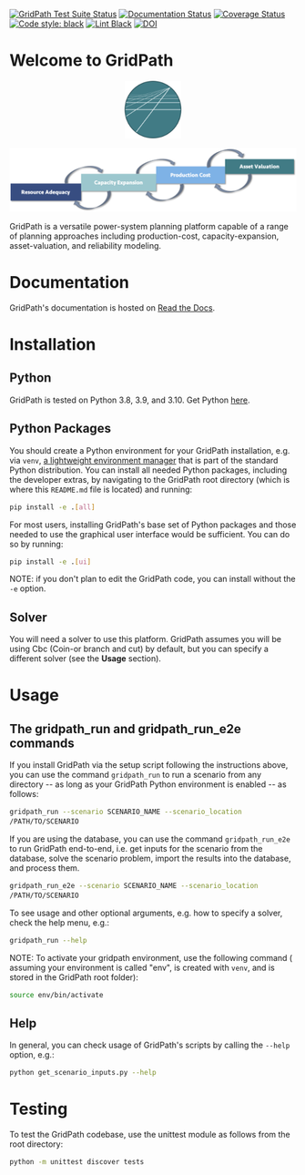 [![GridPath Test Suite Status](https://github.com/blue-marble/gridpath/actions/workflows/test_gridpath.yml/badge.svg?branch=main)](https://github.com/blue-marble/gridpath/actions/workflows/test_gridpath.yml)
[![Documentation Status](https://readthedocs.org/projects/gridpath/badge/?version=latest)](https://gridpath.readthedocs.io/en/latest/?badge=latest)
[![Coverage Status](https://coveralls.io/repos/github/blue-marble/gridpath/badge.svg?branch=main)](https://coveralls.io/github/blue-marble/gridpath?branch=main)
[![Code style: black](https://img.shields.io/badge/code%20style-black-000000.svg)](https://github.com/psf/black)
[![Lint Black](https://github.com/blue-marble/gridpath/actions/workflows/black.yml/badge.svg?branch=main)](https://github.com/blue-marble/gridpath/actions/workflows/black.yml)
[![DOI](https://zenodo.org/badge/65574330.svg)](https://zenodo.org/badge/latestdoi/65574330)

# Welcome to GridPath

<p align="center" width="100%">
    <img src="doc/graphics/gridpath_logo.png" width="20%"/>
</p>

![Approaches](doc/graphics/approaches.png)


GridPath is a versatile power-system planning platform capable of a range of
planning approaches including production-cost, capacity-expansion, 
asset-valuation, and reliability modeling.

# Documentation
GridPath's documentation is hosted on [Read the Docs](https://gridpath.readthedocs.io/en/latest/).

# Installation

## Python
GridPath is tested on Python 3.8, 3.9, and 3.10. Get Python
[here](https://www.python.org/downloads/ "Python download").

## Python Packages
You should create a Python environment for your GridPath installation, e.g. via 
`venv`, [a lightweight environment manager](https://docs.python.org/3/library/venv.html, "venv") 
that is part of the standard Python distribution. You can install all needed Python 
packages, including the developer extras, by navigating to the GridPath root 
directory (which is where this `README.md` file is located) and running:
```bash
pip install -e .[all]
```

For most users, installing GridPath's base set of Python packages and those needed 
to use the graphical user interface would be sufficient. You can do so by running:
```bash
pip install -e .[ui]
```

NOTE: if you don't plan to edit the GridPath code, you can install without the 
`-e` option.

## Solver
You will need a solver to use this platform. GridPath assumes you will be 
using Cbc (Coin-or branch and cut) by default, but you can specify a 
different solver (see the **Usage** section).

# Usage

## The gridpath_run and gridpath_run_e2e commands
If you install GridPath via the setup script following the instructions above, 
you can use the command `gridpath_run` to run a scenario from any directory 
-- as long as your GridPath Python environment is enabled -- as follows:
```bash
gridpath_run --scenario SCENARIO_NAME --scenario_location 
/PATH/TO/SCENARIO 
```

If you are using the database, you can use the command `gridpath_run_e2e` to 
run GridPath end-to-end, i.e. get inputs for the scenario from the database, 
solve the scenario problem, import the results into the database, and 
process them.

```bash
gridpath_run_e2e --scenario SCENARIO_NAME --scenario_location 
/PATH/TO/SCENARIO 
```

To see usage and other optional arguments, e.g. how to specify a 
solver, check the help menu, e.g.:
```bash
gridpath_run --help
```

NOTE: To activate your gridpath environment, use the following command (
assuming your environment is called "env", is created with `venv`, and is stored 
in the GridPath root folder):
```bash
source env/bin/activate
```

## Help
In general, you can check usage of GridPath's scripts by calling the `--help` 
option, e.g.:
```bash
python get_scenario_inputs.py --help
```

# Testing

To test the GridPath codebase, use the unittest module as follows from the 
root directory:
```bash
python -m unittest discover tests
```
